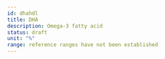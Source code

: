 ```yaml
---
id: dhahdl
title: DHA
description: Omega-3 fatty acid
status: draft
unit: "%"
range: reference ranges have not been established
---
```

